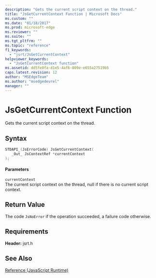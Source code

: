 ```yaml
---
description: "Gets the current script context on the thread."
title: "JsGetCurrentContext Function | Microsoft Docs"
ms.custom: ""
ms.date: "01/18/2017"
ms.prod: microsoft-edge
ms.reviewer: ""
ms.suite: ""
ms.tgt_pltfrm: ""
ms.topic: "reference"
f1_keywords: 
  - "jsrt/JsGetCurrentContext"
helpviewer_keywords: 
  - "JsGetCurrentContext function"
ms.assetid: dd5fe0fa-d1e5-4af6-809e-e655a27519b5
caps.latest.revision: 12
author: "MSEdgeTeam"
ms.author: "msedgedevrel"
manager: ""
---
```

# JsGetCurrentContext Function
Gets the current script context on the thread.  
  
## Syntax  
  
```cpp  
STDAPI_(JsErrorCode) JsGetCurrentContext(  
   _Out_ JsContextRef *currentContext  
);  
```  
  
#### Parameters  
 `currentContext`  
 The current script context on the thread, null if there is no current script context.  
  
## Return Value  
 The code `JsNoError` if the operation succeeded, a failure code otherwise.  
  
## Requirements  
 **Header:** jsrt.h  
  
## See Also  
 [Reference (JavaScript Runtime)](../chakra-hosting/reference-javascript-runtime.md)